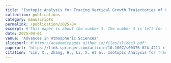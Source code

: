 ```yaml
---
title: "Isotopic Analysis for Tracing Vertical Growth Trajectories of Hailstones"
collection: publications
category: manuscripts
permalink: /publication/2025-04
excerpt: #'This paper is about the number 3. The number 4 is left for future work.'
date: 2025-04-01
venue: 'Advances in Atmospheric Sciences'
slidesurl: #'http://academicpages.github.io/files/slides3.pdf'
paperurl: 'https://link.springer.com/article/10.1007/s00376-024-4211-x'
citation: 'Lin, X., Zhang, H., Li, X. et al. Isotopic Analysis for Tracing Vertical Growth Trajectories of Hailstones. Adv. Atmos. Sci. 42, 1195–1211 (2025). https://doi.org/10.1007/s00376-024-4211-x'
---
```

